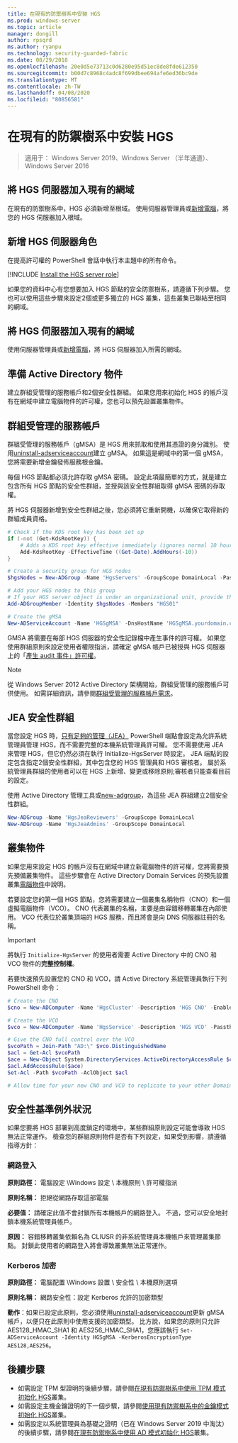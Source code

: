 ```yaml
---
title: 在現有的防禦樹系中安裝 HGS
ms.prod: windows-server
ms.topic: article
manager: dongill
author: rpsqrd
ms.author: ryanpu
ms.technology: security-guarded-fabric
ms.date: 08/29/2018
ms.openlocfilehash: 20e0d5e73713c0d6280e95d51ec8de8fde612350
ms.sourcegitcommit: b00d7c8968c4adc8f699dbee694afe6ed36bc9de
ms.translationtype: MT
ms.contentlocale: zh-TW
ms.lasthandoff: 04/08/2020
ms.locfileid: "80856581"
---
```

# <a name="install-hgs-in-an-existing-bastion-forest"></a>在現有的防禦樹系中安裝 HGS 

>適用于： Windows Server 2019、Windows Server （半年通道）、Windows Server 2016


## <a name="join-the-hgs-server-to-the-existing-domain"></a>將 HGS 伺服器加入現有的網域

在現有的防禦樹系中，HGS 必須新增至根域。 使用伺服器管理員或[新增電腦](https://go.microsoft.com/fwlink/?LinkId=821564)，將您的 HGS 伺服器加入根域。

## <a name="add-the-hgs-server-role"></a>新增 HGS 伺服器角色

在提高許可權的 PowerShell 會話中執行本主題中的所有命令。

[!INCLUDE [Install the HGS server role](../../../includes/guarded-fabric-install-hgs-server-role.md)] 

如果您的資料中心有您想要加入 HGS 節點的安全防禦樹系，請遵循下列步驟。
您也可以使用這些步驟來設定2個或更多獨立的 HGS 叢集，這些叢集已聯結至相同的網域。

## <a name="join-the-hgs-server-to-the-existing-domain"></a>將 HGS 伺服器加入現有的網域

使用伺服器管理員或[新增電腦](https://go.microsoft.com/fwlink/?LinkId=821564)，將 HGS 伺服器加入所需的網域。

## <a name="prepare-active-directory-objects"></a>準備 Active Directory 物件

建立群組受管理的服務帳戶和2個安全性群組。
如果您用來初始化 HGS 的帳戶沒有在網域中建立電腦物件的許可權，您也可以預先設置叢集物件。

## <a name="group-managed-service-account"></a>群組受管理的服務帳戶

群組受管理的服務帳戶（gMSA）是 HGS 用來抓取和使用其憑證的身分識別。 使用[uninstall-adserviceaccount](https://technet.microsoft.com/itpro/powershell/windows/addsadministration/new-adserviceaccount)建立 gMSA。
如果這是網域中的第一個 gMSA，您將需要新增金鑰發佈服務根金鑰。

每個 HGS 節點都必須允許存取 gMSA 密碼。
設定此項最簡單的方式，就是建立包含所有 HGS 節點的安全性群組，並授與該安全性群組取得 gMSA 密碼的存取權。

將 HGS 伺服器新增到安全性群組之後，您必須將它重新開機，以確保它取得新的群組成員資格。

```powershell
# Check if the KDS root key has been set up
if (-not (Get-KdsRootKey)) {
    # Adds a KDS root key effective immediately (ignores normal 10 hour waiting period)
    Add-KdsRootKey -EffectiveTime ((Get-Date).AddHours(-10))
}

# Create a security group for HGS nodes
$hgsNodes = New-ADGroup -Name 'HgsServers' -GroupScope DomainLocal -PassThru

# Add your HGS nodes to this group
# If your HGS server object is under an organizational unit, provide the full distinguished name instead of "HGS01"
Add-ADGroupMember -Identity $hgsNodes -Members "HGS01"

# Create the gMSA
New-ADServiceAccount -Name 'HGSgMSA' -DnsHostName 'HGSgMSA.yourdomain.com' -PrincipalsAllowedToRetrieveManagedPassword $hgsNodes
```

GMSA 將需要在每部 HGS 伺服器的安全性記錄檔中產生事件的許可權。
如果您使用群組原則來設定使用者權限指派，請確定 gMSA 帳戶已被授與 HGS 伺服器上的「[產生 audit 事件」許可權](https://docs.microsoft.com/previous-versions/windows/it-pro/windows-server-2012-R2-and-2012/dn221956%28v=ws.11%29)。

> [!NOTE]
> 從 Windows Server 2012 Active Directory 架構開始，群組受管理的服務帳戶可供使用。
> 如需詳細資訊，請參閱[群組受管理的服務帳戶需求](https://technet.microsoft.com/library/jj128431.aspx)。

## <a name="jea-security-groups"></a>JEA 安全性群組

當您設定 HGS 時，[只有足夠的管理（JEA）](https://aka.ms/JEAdocs) PowerShell 端點會設定為允許系統管理員管理 HGS，而不需要完整的本機系統管理員許可權。
您不需要使用 JEA 來管理 HGS，但它仍然必須在執行 Initialize-HgsServer 時設定。
JEA 端點的設定包含指定2個安全性群組，其中包含您的 HGS 管理員和 HGS 審核者。
屬於系統管理員群組的使用者可以在 HGS 上新增、變更或移除原則;審核者只能查看目前的設定。

使用 Active Directory 管理工具或[new-adgroup](https://technet.microsoft.com/itpro/powershell/windows/addsadministration/new-adgroup)，為這些 JEA 群組建立2個安全性群組。

```powershell
New-ADGroup -Name 'HgsJeaReviewers' -GroupScope DomainLocal
New-ADGroup -Name 'HgsJeaAdmins' -GroupScope DomainLocal
```

## <a name="cluster-objects"></a>叢集物件

如果您用來設定 HGS 的帳戶沒有在網域中建立新電腦物件的許可權，您將需要預先預備叢集物件。
這些步驟會在 Active Directory Domain Services 的預先設置叢集[電腦物件](https://technet.microsoft.com/library/dn466519(v=ws.11).aspx)中說明。

若要設定您的第一個 HGS 節點，您將需要建立一個叢集名稱物件（CNO）和一個虛擬電腦物件（VCO）。
CNO 代表叢集的名稱，主要是由容錯移轉叢集在內部使用。
VCO 代表位於叢集頂端的 HGS 服務，而且將會是向 DNS 伺服器註冊的名稱。

> [!IMPORTANT]
> 將執行 `Initialize-HgsServer` 的使用者需要 Active Directory 中的 CNO 和 VCO 物件的**完整控制權**。

若要快速預先設置您的 CNO 和 VCO，請 Active Directory 系統管理員執行下列 PowerShell 命令：

```powershell
# Create the CNO
$cno = New-ADComputer -Name 'HgsCluster' -Description 'HGS CNO' -Enabled $false -Passthru

# Create the VCO
$vco = New-ADComputer -Name 'HgsService' -Description 'HGS VCO' -Passthru

# Give the CNO full control over the VCO
$vcoPath = Join-Path "AD:\" $vco.DistinguishedName
$acl = Get-Acl $vcoPath
$ace = New-Object System.DirectoryServices.ActiveDirectoryAccessRule $cno.SID, "GenericAll", "Allow"
$acl.AddAccessRule($ace)
Set-Acl -Path $vcoPath -AclObject $acl

# Allow time for your new CNO and VCO to replicate to your other Domain Controllers before continuing
```

## <a name="security-baseline-exceptions"></a>安全性基準例外狀況

如果您要將 HGS 部署到高度鎖定的環境中，某些群組原則設定可能會導致 HGS 無法正常運作。
檢查您的群組原則物件是否有下列設定，如果受到影響，請遵循指導方針：

### <a name="network-logon"></a>網路登入

**原則路徑：** 電腦設定 \Windows 設定 \ 本機原則 \ 許可權指派

**原則名稱：** 拒絕從網路存取這部電腦

**必要值：** 請確定此值不會封鎖所有本機帳戶的網路登入。 不過，您可以安全地封鎖本機系統管理員帳戶。

**原因：** 容錯移轉叢集依賴名為 CLIUSR 的非系統管理員本機帳戶來管理叢集節點。 封鎖此使用者的網路登入將會導致叢集無法正常運作。

### <a name="kerberos-encryption"></a>Kerberos 加密

**原則路徑：** 電腦配置 \Windows 設置 \ 安全性 \ 本機原則選項

**原則名稱：** 網路安全性：設定 Kerberos 允許的加密類型

**動作**：如果已設定此原則，您必須使用[uninstall-adserviceaccount](https://docs.microsoft.com/powershell/module/addsadministration/set-adserviceaccount?view=win10-ps)更新 gMSA 帳戶，以便只在此原則中使用支援的加密類型。 比方說，如果您的原則只允許 AES128\_HMAC\_SHA1 和 AES256\_HMAC\_SHA1，您應該執行 `Set-ADServiceAccount -Identity HGSgMSA -KerberosEncryptionType AES128,AES256`。



## <a name="next-steps"></a>後續步驟

- 如需設定 TPM 型證明的後續步驟，請參閱[在現有防禦樹系中使用 TPM 模式初始化 HGS](guarded-fabric-initialize-hgs-tpm-mode-bastion.md)叢集。
- 如需設定主機金鑰證明的下一個步驟，請參閱[使用現有防禦樹系中的金鑰模式初始化 HGS](guarded-fabric-initialize-hgs-key-mode-bastion.md)叢集。
- 如需設定以系統管理員為基礎之證明（已在 Windows Server 2019 中淘汰）的後續步驟，請參閱[在現有防禦樹系中使用 AD 模式初始化 HGS](guarded-fabric-initialize-hgs-ad-mode-bastion.md)叢集。

